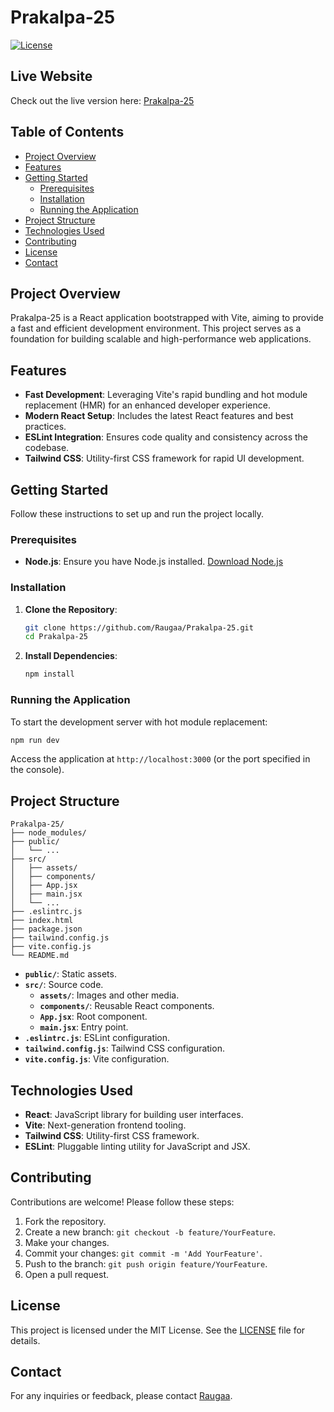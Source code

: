 # Prakalpa-25

[![License](https://img.shields.io/badge/license-MIT-blue.svg)](LICENSE)

## Live Website

Check out the live version here: [Prakalpa-25](https://prakalpa-25.vercel.app/)

## Table of Contents

- [Project Overview](#project-overview)
- [Features](#features)
- [Getting Started](#getting-started)
  - [Prerequisites](#prerequisites)
  - [Installation](#installation)
  - [Running the Application](#running-the-application)
- [Project Structure](#project-structure)
- [Technologies Used](#technologies-used)
- [Contributing](#contributing)
- [License](#license)
- [Contact](#contact)

## Project Overview

Prakalpa-25 is a React application bootstrapped with Vite, aiming to provide a fast and efficient development environment. This project serves as a foundation for building scalable and high-performance web applications.

## Features

- **Fast Development**: Leveraging Vite's rapid bundling and hot module replacement (HMR) for an enhanced developer experience.
- **Modern React Setup**: Includes the latest React features and best practices.
- **ESLint Integration**: Ensures code quality and consistency across the codebase.
- **Tailwind CSS**: Utility-first CSS framework for rapid UI development.

## Getting Started

Follow these instructions to set up and run the project locally.

### Prerequisites

- **Node.js**: Ensure you have Node.js installed. [Download Node.js](https://nodejs.org/)

### Installation

1. **Clone the Repository**:

   ```bash
   git clone https://github.com/Raugaa/Prakalpa-25.git
   cd Prakalpa-25
   ```

2. **Install Dependencies**:

   ```bash
   npm install
   ```

### Running the Application

To start the development server with hot module replacement:

```bash
npm run dev
```

Access the application at `http://localhost:3000` (or the port specified in the console).

## Project Structure

```
Prakalpa-25/
├── node_modules/
├── public/
│   └── ...
├── src/
│   ├── assets/
│   ├── components/
│   ├── App.jsx
│   ├── main.jsx
│   └── ...
├── .eslintrc.js
├── index.html
├── package.json
├── tailwind.config.js
├── vite.config.js
└── README.md
```

- **`public/`**: Static assets.
- **`src/`**: Source code.
  - **`assets/`**: Images and other media.
  - **`components/`**: Reusable React components.
  - **`App.jsx`**: Root component.
  - **`main.jsx`**: Entry point.
- **`.eslintrc.js`**: ESLint configuration.
- **`tailwind.config.js`**: Tailwind CSS configuration.
- **`vite.config.js`**: Vite configuration.

## Technologies Used

- **React**: JavaScript library for building user interfaces.
- **Vite**: Next-generation frontend tooling.
- **Tailwind CSS**: Utility-first CSS framework.
- **ESLint**: Pluggable linting utility for JavaScript and JSX.

## Contributing

Contributions are welcome! Please follow these steps:

1. Fork the repository.
2. Create a new branch: `git checkout -b feature/YourFeature`.
3. Make your changes.
4. Commit your changes: `git commit -m 'Add YourFeature'`.
5. Push to the branch: `git push origin feature/YourFeature`.
6. Open a pull request.

## License

This project is licensed under the MIT License. See the [LICENSE](LICENSE) file for details.

## Contact

For any inquiries or feedback, please contact [Raugaa](https://github.com/Raugaa).
